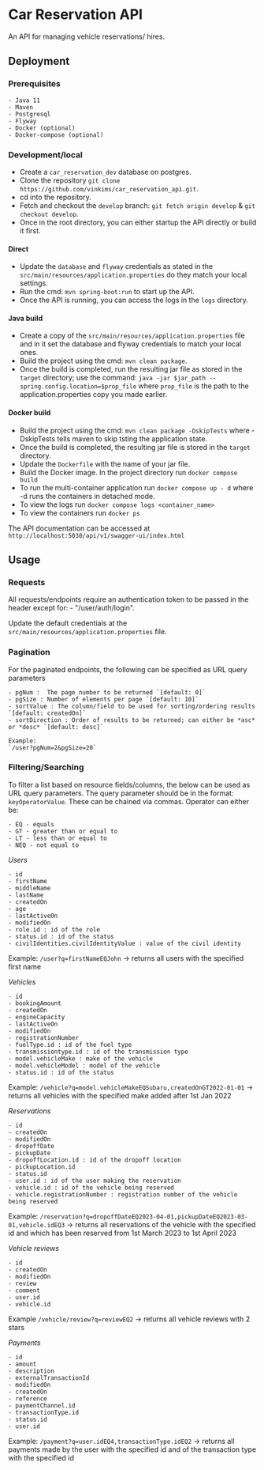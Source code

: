 # Car Reservation API

An API for managing vehicle reservations/ hires.


## Deployment

### Prerequisites
    - Java 11
    - Maven
    - Postgresql
    - Flyway
    - Docker (optional)
    - Docker-compose (optional)


### Development/local
- Create a `car_reservation_dev` database on postgres.
- Clone the repository `git clone https://github.com/vinkims/car_reservation_api.git`.
- cd into the repository.
- Fetch and checkout the `develop` branch: `git fetch origin develop` & `git checkout develop`.
- Once in the root directory, you can either startup the API directly or build it first.
#### Direct
- Update the `database` and `flyway` credentials as stated in the `src/main/resources/application.properties` do they match your local settings.
- Run the cmd: `mvn spring-boot:run` to start up the API.
- Once the API is running, you can access the logs in the `logs` directory.
#### Java build
- Create a copy of the `src/main/resources/application.properties` file and in it set the database and flyway credentials to match your local ones.
- Build the project using the cmd: `mvn clean package`.
- Once the build is completed, run the resulting jar file as stored in the `target` directory; use the command: `java -jar $jar_path --spring.config.location=$prop_file` where `prop_file` is the path to the application.properties copy you made earlier.

#### Docker build
- Build the project using the cmd: `mvn clean package -DskipTests` where -DskipTests tells maven to skip tsting the application state.
- Once the build is completed, the resulting jar file is stored in the `target` directory.
- Update the `Dockerfile` with the name of your jar file.
- Build the Docker image. In the project directory run `docker compose build`
- To run the multi-container application run `docker compose up - d` where -d runs the containers in detached mode.
- To view the logs run `docker compose logs <container_name>`
- To view the containers run `docker ps`

The API documentation can be accessed at `http://localhost:5030/api/v1/swagger-ui/index.html`

## Usage

### Requests
All requests/endpoints require an authentication token to be passed in the header except for:
    - "/user/auth/login".

Update the default credentials at the `src/main/resources/application.properties` file.

### Pagination
For the paginated endpoints, the following can be specified as URL query parameters

    - pgNum :  The page number to be returned `[default: 0]`
    - pgSize : Number of elements per page `[default: 10]`
    - sortValue : The column/field to be used for sorting/ordering results `[default: createdOn]`
    - sortDirection : Order of results to be returned; can either be *asc* or *desc* `[default: desc]`

    Example:
    `/user?pgNum=2&pgSize=20`

### Filtering/Searching
To filter a list based on resource fields/columns, the below can be used as URL query parameters.
The query parameter should be in the format: `keyOperatorValue`. These can be chained via commas. Operator can either be:

    - EQ - equals
    - GT - greater than or equal to
    - LT - less than or equal to
    - NEQ - not equal to

*Users*

    - id
    - firstName
    - middleName
    - lastName
    - createdOn
    - age
    - lastActiveOn
    - modifiedOn
    - role.id : id of the role
    - status.id : id of the status
    - civilIdentities.civilIdentityValue : value of the civil identity
Example: `/user?q=firstNameEQJohn` -> returns all users with the specified first name

*Vehicles*

    - id
    - bookingAmount
    - createdOn
    - engineCapacity
    - lastActiveOn
    - modifiedOn
    - registrationNumber
    - fuelType.id : id of the fuel type
    - transmissiontype.id : id of the transmission type
    - model.vehicleMake : make of the vehicle
    - model.vehicleModel : model of the vehicle
    - status.id : id of the status
Example: `/vehicle?q=model.vehicleMakeEQSubaru,createdOnGT2022-01-01` -> returns all vehicles with the specified make added after 1st Jan 2022

*Reservations*

    - id
    - createdOn
    - modifiedOn
    - dropoffDate
    - pickupDate
    - dropoffLocation.id : id of the dropoff location
    - pickupLocation.id
    - status.id
    - user.id : id of the user making the reservation
    - vehicle.id : id of the vehicle being reserved
    - vehicle.registrationNumber : registration number of the vehicle being reserved
Example: `/reservation?q=dropoffDateEQ2023-04-01,pickupDateEQ2023-03-01,vehicle.idEQ3` -> returns all reservations of the vehicle with the specified id and which has been reserved from 1st March 2023 to 1st April 2023

*Vehicle reviews* 

    - id
    - createdOn
    - modifiedOn
    - review
    - comment
    - user.id
    - vehicle.id
Example `/vehicle/review?q=reviewEQ2` -> returns all vehicle reviews with 2 stars

*Payments*

    - id
    - amount
    - description
    - externalTransactionId
    - modifiedOn
    - createdOn
    - reference
    - paymentChannel.id
    - transactionType.id
    - status.id
    - user.id
Example: `/payment?q=user.idEQ4,transactionType.idEQ2` -> returns all payments made by the user with the specified id and of the transaction type with the specified id